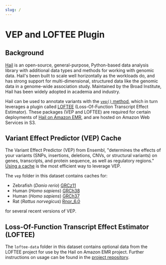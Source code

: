 ```yaml
---
slug: /
---
```


# VEP and LOFTEE Plugin

## Background

[Hail](https://hail.is/) is an open-source, general-purpose, Python-based data analysis library with additional data types and methods for working with genomic data.  Hail's been built to scale well horizontally as the workloads do, and has strong support for multi-dimensional, structured data like the genomic data in a genome-wide association study.  Maintained by the Broad Institute, Hail has been widely adopted in academia and industry.

Hail can be used to annotate variants with the [`vep()` method](https://hail.is/docs/0.2/methods/genetics.html#hail.methods.vep), which in turn leverages a plugin called [LOFTEE](https://github.com/konradjk/loftee) (Loss-Of-Function Transcript Effect Estimator).  These packages (VEP and LOFTEE) are required for certain deployments of [Hail on Amazon EMR](https://github.com/privoit/emr-hail), and are hosted on Amazon Web Services in S3.

## Variant Effect Predictor (VEP) Cache

The Variant Effect Predictor (VEP) from Ensembl, "determines the effects of your variants (SNPs, insertions, deletions, CNVs, or structural variants) on genes, transcripts, and protein sequence, as well as regulatory regions."  [Using a cache](https://uswest.ensembl.org/info/docs/tools/vep/script/vep_cache.html#cache) is the most efficient way to leverage VEP.

The `vep` folder in this dataset contains caches for:

- Zebrafish (_Danio rerio_) [GRCz11](http://uswest.ensembl.org/Danio_rerio/Info/Index)
- Human (_Homo sapiens_) [GRCh38](http://uswest.ensembl.org/Homo_sapiens/Info/Index)
- Human (_Homo sapiens_) [GRCh37](https://grch37.ensembl.org/Homo_sapiens/Info/Index)
- Rat (_Rattus norvegicus_) [Rnor_6.0](https://uswest.ensembl.org/Rattus_norvegicus/Info/Index)

for several recent versions of VEP.

## Loss-Of-Function Transcript Effect Estimator (LOFTEE)

The `loftee-data` folder in this dataset contains optional data from the LOFTEE project for use by the Hail on Amazon EMR project.  Further instructions on usage can be found in the [project repository](https://github.com/privoit/emr-hail/blob/master/packer/docs/vep-install.md#hail-vep-configuration-json).
